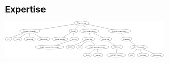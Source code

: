 # Expertise

<svg width="1414pt" height="332pt" viewBox="0.00 0.00 1413.69 332.00" xmlns="http://www.w3.org/2000/svg" xmlns:xlink="http://www.w3.org/1999/xlink">
<g id="graph0" class="graph" transform="scale(1 1) rotate(0) translate(4 328)">
<title>expertise</title>
<polygon fill="#ffffff" stroke="transparent" points="-4,4 -4,-328 1409.6921,-328 1409.6921,4 -4,4"></polygon>
<!-- programming -->
<g id="node1" class="node">
<title>programming</title>
<ellipse fill="none" stroke="#000000" cx="675" cy="-306" rx="64.2862" ry="18"></ellipse>
<text text-anchor="middle" x="675" y="-301.8" font-family="Times,serif" font-size="14.00" fill="#000000">Programming</text>
</g>
<!-- computer_languages -->
<g id="node2" class="node">
<title>computer_languages</title>
<ellipse fill="none" stroke="#000000" cx="218" cy="-234" rx="90.8744" ry="18"></ellipse>
<text text-anchor="middle" x="218" y="-229.8" font-family="Times,serif" font-size="14.00" fill="#000000">Computer languages</text>
</g>
<!-- programming&#45;&#45;computer_languages -->
<g id="edge1" class="edge">
<title>programming--computer_languages</title>
<path fill="none" stroke="#000000" d="M618.9628,-297.1714C535.8999,-284.0849 380.1454,-259.5459 289.1397,-245.208"></path>
</g>
<!-- desing -->
<g id="node3" class="node">
<title>desing</title>
<ellipse fill="none" stroke="#000000" cx="605" cy="-234" rx="38.2818" ry="18"></ellipse>
<text text-anchor="middle" x="605" y="-229.8" font-family="Times,serif" font-size="14.00" fill="#000000">Design</text>
</g>
<!-- programming&#45;&#45;desing -->
<g id="edge2" class="edge">
<title>programming--desing</title>
<path fill="none" stroke="#000000" d="M658.055,-288.5708C646.8874,-277.0841 632.3427,-262.1239 621.307,-250.7729"></path>
</g>
<!-- web_programming -->
<g id="node4" class="node">
<title>web_programming</title>
<ellipse fill="none" stroke="#000000" cx="746" cy="-234" rx="84.4962" ry="18"></ellipse>
<text text-anchor="middle" x="746" y="-229.8" font-family="Times,serif" font-size="14.00" fill="#000000">Web programming</text>
</g>
<!-- programming&#45;&#45;web_programming -->
<g id="edge3" class="edge">
<title>programming--web_programming</title>
<path fill="none" stroke="#000000" d="M692.1871,-288.5708C703.1859,-277.4171 717.4144,-262.9882 728.4779,-251.7689"></path>
</g>
<!-- desktop_programming -->
<g id="node5" class="node">
<title>desktop_programming</title>
<ellipse fill="none" stroke="#000000" cx="1013" cy="-234" rx="98.4006" ry="18"></ellipse>
<text text-anchor="middle" x="1013" y="-229.8" font-family="Times,serif" font-size="14.00" fill="#000000">Desktop programming</text>
</g>
<!-- programming&#45;&#45;desktop_programming -->
<g id="edge4" class="edge">
<title>programming--desktop_programming</title>
<path fill="none" stroke="#000000" d="M726.3349,-295.0647C785.8931,-282.3778 884.157,-261.4458 948.7366,-247.6892"></path>
</g>
<!-- csharp -->
<g id="node6" class="node">
<title>csharp</title>
<ellipse fill="none" stroke="#000000" cx="27" cy="-162" rx="27" ry="18"></ellipse>
<text text-anchor="middle" x="27" y="-157.8" font-family="Times,serif" font-size="14.00" fill="#000000">C#</text>
</g>
<!-- computer_languages&#45;&#45;csharp -->
<g id="edge5" class="edge">
<title>computer_languages--csharp</title>
<path fill="none" stroke="#000000" d="M169.2199,-218.789C138.3887,-208.7389 97.9162,-194.7394 63,-180 58.2362,-177.989 53.2184,-175.6366 48.4915,-173.3082"></path>
</g>
<!-- t_sql -->
<g id="node7" class="node">
<title>t_sql</title>
<ellipse fill="none" stroke="#000000" cx="110" cy="-162" rx="38.2799" ry="18"></ellipse>
<text text-anchor="middle" x="110" y="-157.8" font-family="Times,serif" font-size="14.00" fill="#000000">T-SQL</text>
</g>
<!-- computer_languages&#45;&#45;t_sql -->
<g id="edge6" class="edge">
<title>computer_languages--t_sql</title>
<path fill="none" stroke="#000000" d="M191.8562,-216.5708C173.6274,-204.4182 149.5665,-188.3777 132.2549,-176.8366"></path>
</g>
<!-- javascript -->
<g id="node8" class="node">
<title>javascript</title>
<ellipse fill="none" stroke="#000000" cx="218" cy="-162" rx="51.0203" ry="18"></ellipse>
<text text-anchor="middle" x="218" y="-157.8" font-family="Times,serif" font-size="14.00" fill="#000000">JavaScript</text>
</g>
<!-- computer_languages&#45;&#45;javascript -->
<g id="edge7" class="edge">
<title>computer_languages--javascript</title>
<path fill="none" stroke="#000000" d="M218,-215.8314C218,-205 218,-191.2876 218,-180.4133"></path>
</g>
<!-- typescript -->
<g id="node9" class="node">
<title>typescript</title>
<ellipse fill="none" stroke="#000000" cx="341" cy="-162" rx="53.8905" ry="18"></ellipse>
<text text-anchor="middle" x="341" y="-157.8" font-family="Times,serif" font-size="14.00" fill="#000000">TypeScript</text>
</g>
<!-- computer_languages&#45;&#45;typescript -->
<g id="edge8" class="edge">
<title>computer_languages--typescript</title>
<path fill="none" stroke="#000000" d="M247.1493,-216.937C267.4669,-205.0438 294.3699,-189.2957 314.1615,-177.7103"></path>
</g>
<!-- desing_patterns -->
<g id="node10" class="node">
<title>desing_patterns</title>
<ellipse fill="none" stroke="#000000" cx="484" cy="-162" rx="71.2464" ry="18"></ellipse>
<text text-anchor="middle" x="484" y="-157.8" font-family="Times,serif" font-size="14.00" fill="#000000">Design patterns</text>
</g>
<!-- desing&#45;&#45;desing_patterns -->
<g id="edge9" class="edge">
<title>desing--desing_patterns</title>
<path fill="none" stroke="#000000" d="M581.0943,-219.7751C561.2588,-207.9722 533.017,-191.1671 512.1021,-178.7219"></path>
</g>
<!-- solid -->
<g id="node11" class="node">
<title>solid</title>
<ellipse fill="none" stroke="#000000" cx="613" cy="-162" rx="39.4235" ry="18"></ellipse>
<text text-anchor="middle" x="613" y="-157.8" font-family="Times,serif" font-size="14.00" fill="#000000">SOLID</text>
</g>
<!-- desing&#45;&#45;solid -->
<g id="edge10" class="edge">
<title>desing--solid</title>
<path fill="none" stroke="#000000" d="M607.0187,-215.8314C608.2222,-205 609.7458,-191.2876 610.9541,-180.4133"></path>
</g>
<!-- client_side -->
<g id="node13" class="node">
<title>client_side</title>
<ellipse fill="none" stroke="#000000" cx="739" cy="-162" rx="53.3244" ry="18"></ellipse>
<text text-anchor="middle" x="739" y="-157.8" font-family="Times,serif" font-size="14.00" fill="#000000">Client-side</text>
</g>
<!-- web_programming&#45;&#45;client_side -->
<g id="edge12" class="edge">
<title>web_programming--client_side</title>
<path fill="none" stroke="#000000" d="M744.2336,-215.8314C743.1806,-205 741.8474,-191.2876 740.7902,-180.4133"></path>
</g>
<!-- server_side -->
<g id="node14" class="node">
<title>server_side</title>
<ellipse fill="none" stroke="#000000" cx="891" cy="-162" rx="55.0111" ry="18"></ellipse>
<text text-anchor="middle" x="891" y="-157.8" font-family="Times,serif" font-size="14.00" fill="#000000">Server-side</text>
</g>
<!-- web_programming&#45;&#45;server_side -->
<g id="edge13" class="edge">
<title>web_programming--server_side</title>
<path fill="none" stroke="#000000" d="M779.6304,-217.3008C804.0594,-205.1705 836.8478,-188.8894 860.5149,-177.1374"></path>
</g>
<!-- desktop_programming_windows -->
<g id="node15" class="node">
<title>desktop_programming_windows</title>
<ellipse fill="none" stroke="#000000" cx="1074" cy="-162" rx="48.0955" ry="18"></ellipse>
<text text-anchor="middle" x="1074" y="-157.8" font-family="Times,serif" font-size="14.00" fill="#000000">Windows</text>
</g>
<!-- desktop_programming&#45;&#45;desktop_programming_windows -->
<g id="edge14" class="edge">
<title>desktop_programming--desktop_programming_windows</title>
<path fill="none" stroke="#000000" d="M1028.0787,-216.2022C1037.6045,-204.9586 1049.8539,-190.5003 1059.3053,-179.3446"></path>
</g>
<!-- single_responsibility_principle -->
<g id="node12" class="node">
<title>single_responsibility_principle</title>
<ellipse fill="none" stroke="#000000" cx="393" cy="-90" rx="128.4862" ry="18"></ellipse>
<text text-anchor="middle" x="393" y="-85.8" font-family="Times,serif" font-size="14.00" fill="#000000">Single-responsibility principle</text>
</g>
<!-- solid&#45;&#45;single_responsibility_principle -->
<g id="edge11" class="edge">
<title>solid--single_responsibility_principle</title>
<path fill="none" stroke="#000000" d="M582.4954,-150.5472C576.3879,-148.324 570.0038,-146.0495 564,-144 525.1086,-130.7238 480.8603,-116.7818 447.1195,-106.3903"></path>
</g>
<!-- html -->
<g id="node22" class="node">
<title>html</title>
<ellipse fill="none" stroke="#000000" cx="578" cy="-90" rx="38.2818" ry="18"></ellipse>
<text text-anchor="middle" x="578" y="-85.8" font-family="Times,serif" font-size="14.00" fill="#000000">HTML</text>
</g>
<!-- client_side&#45;&#45;html -->
<g id="edge21" class="edge">
<title>client_side--html</title>
<path fill="none" stroke="#000000" d="M706.8062,-147.6028C677.2577,-134.3886 633.9299,-115.0121 605.8416,-102.4509"></path>
</g>
<!-- css -->
<g id="node23" class="node">
<title>css</title>
<ellipse fill="none" stroke="#000000" cx="663" cy="-90" rx="28.4283" ry="18"></ellipse>
<text text-anchor="middle" x="663" y="-85.8" font-family="Times,serif" font-size="14.00" fill="#000000">CSS</text>
</g>
<!-- client_side&#45;&#45;css -->
<g id="edge22" class="edge">
<title>client_side--css</title>
<path fill="none" stroke="#000000" d="M720.9891,-144.937C708.1717,-132.7943 691.1129,-116.6332 678.8194,-104.9868"></path>
</g>
<!-- spa -->
<g id="node24" class="node">
<title>spa</title>
<ellipse fill="none" stroke="#000000" cx="815" cy="-90" rx="106.4795" ry="18"></ellipse>
<text text-anchor="middle" x="815" y="-85.8" font-family="Times,serif" font-size="14.00" fill="#000000">Single-page applications</text>
</g>
<!-- client_side&#45;&#45;spa -->
<g id="edge23" class="edge">
<title>client_side--spa</title>
<path fill="none" stroke="#000000" d="M757.0109,-144.937C768.7748,-133.7923 784.1116,-119.2627 796.0578,-107.9453"></path>
</g>
<!-- dot_net_core -->
<g id="node20" class="node">
<title>dot_net_core</title>
<ellipse fill="none" stroke="#000000" cx="993" cy="-90" rx="53.3109" ry="18"></ellipse>
<text text-anchor="middle" x="993" y="-85.8" font-family="Times,serif" font-size="14.00" fill="#000000">.NET Core</text>
</g>
<!-- server_side&#45;&#45;dot_net_core -->
<g id="edge19" class="edge">
<title>server_side--dot_net_core</title>
<path fill="none" stroke="#000000" d="M914.1454,-145.6621C930.8383,-133.8788 953.2744,-118.0416 969.9462,-106.2733"></path>
</g>
<!-- dot_net_framework -->
<g id="node16" class="node">
<title>dot_net_framework</title>
<ellipse fill="none" stroke="#000000" cx="1182" cy="-90" rx="79.2942" ry="18"></ellipse>
<text text-anchor="middle" x="1182" y="-85.8" font-family="Times,serif" font-size="14.00" fill="#000000">.NET Framework</text>
</g>
<!-- desktop_programming_windows&#45;&#45;dot_net_framework -->
<g id="edge15" class="edge">
<title>desktop_programming_windows--dot_net_framework</title>
<path fill="none" stroke="#000000" d="M1097.7011,-146.1993C1114.9629,-134.6914 1138.332,-119.112 1156.0873,-107.2751"></path>
</g>
<!-- wpf -->
<g id="node17" class="node">
<title>wpf</title>
<ellipse fill="none" stroke="#000000" cx="1119" cy="-18" rx="30.777" ry="18"></ellipse>
<text text-anchor="middle" x="1119" y="-13.8" font-family="Times,serif" font-size="14.00" fill="#000000">WPF</text>
</g>
<!-- dot_net_framework&#45;&#45;wpf -->
<g id="edge16" class="edge">
<title>dot_net_framework--wpf</title>
<path fill="none" stroke="#000000" d="M1166.427,-72.2022C1156.2244,-60.5422 1142.9968,-45.4249 1133.1041,-34.119"></path>
</g>
<!-- winforms -->
<g id="node18" class="node">
<title>winforms</title>
<ellipse fill="none" stroke="#000000" cx="1220" cy="-18" rx="52.1867" ry="18"></ellipse>
<text text-anchor="middle" x="1220" y="-13.8" font-family="Times,serif" font-size="14.00" fill="#000000">WinForms</text>
</g>
<!-- dot_net_framework&#45;&#45;winforms -->
<g id="edge17" class="edge">
<title>dot_net_framework--winforms</title>
<path fill="none" stroke="#000000" d="M1191.589,-71.8314C1197.3935,-60.8334 1204.7657,-46.865 1210.5457,-35.9134"></path>
</g>
<!-- devexpress -->
<g id="node19" class="node">
<title>devexpress</title>
<ellipse fill="none" stroke="#000000" cx="1348" cy="-18" rx="57.8849" ry="18"></ellipse>
<text text-anchor="middle" x="1348" y="-13.8" font-family="Times,serif" font-size="14.00" fill="#000000">DevExpress</text>
</g>
<!-- dot_net_framework&#45;&#45;devexpress -->
<g id="edge18" class="edge">
<title>dot_net_framework--devexpress</title>
<path fill="none" stroke="#000000" d="M1218.8408,-74.0209C1247.305,-61.6749 1286.3891,-44.7228 1314.0883,-32.7087"></path>
</g>
<!-- asp_net_core -->
<g id="node21" class="node">
<title>asp_net_core</title>
<ellipse fill="none" stroke="#000000" cx="985" cy="-18" rx="85.6976" ry="18"></ellipse>
<text text-anchor="middle" x="985" y="-13.8" font-family="Times,serif" font-size="14.00" fill="#000000">ASP.NET Core 3.1</text>
</g>
<!-- dot_net_core&#45;&#45;asp_net_core -->
<g id="edge20" class="edge">
<title>dot_net_core--asp_net_core</title>
<path fill="none" stroke="#000000" d="M990.9813,-71.8314C989.7778,-61 988.2542,-47.2876 987.0459,-36.4133"></path>
</g>
<!-- react -->
<g id="node25" class="node">
<title>react</title>
<ellipse fill="none" stroke="#000000" cx="729" cy="-18" rx="33.0411" ry="18"></ellipse>
<text text-anchor="middle" x="729" y="-13.8" font-family="Times,serif" font-size="14.00" fill="#000000">React</text>
</g>
<!-- spa&#45;&#45;react -->
<g id="edge24" class="edge">
<title>spa--react</title>
<path fill="none" stroke="#000000" d="M793.7416,-72.2022C779.4163,-60.209 760.7224,-44.5583 747.1071,-33.1594"></path>
</g>
<!-- angular -->
<g id="node26" class="node">
<title>angular</title>
<ellipse fill="none" stroke="#000000" cx="823" cy="-18" rx="42.8577" ry="18"></ellipse>
<text text-anchor="middle" x="823" y="-13.8" font-family="Times,serif" font-size="14.00" fill="#000000">Angular</text>
</g>
<!-- spa&#45;&#45;angular -->
<g id="edge25" class="edge">
<title>spa--angular</title>
<path fill="none" stroke="#000000" d="M817.0187,-71.8314C818.2222,-61 819.7458,-47.2876 820.9541,-36.4133"></path>
</g>
</g>
</svg>
